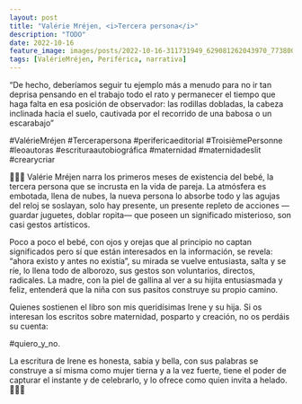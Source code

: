 ```yaml
---
layout: post
title: "Valérie Mréjen, <i>Tercera persona</i>"
description: "TODO"
date: 2022-10-16
feature_image: images/posts/2022-10-16-311731949_629081262043970_7738007402850846394_n_18219145252092596.webp
tags: [ValérieMréjen, Periférica, narrativa]
---
```


“De hecho, deberíamos seguir tu ejemplo más a menudo para no ir tan deprisa pensando en el trabajo todo el rato y permanecer el tiempo que haga falta en esa posición de observador: las rodillas dobladas, la cabeza inclinada hacia el suelo, cautivada por el recorrido de una babosa o un escarabajo”
<!--more-->

#ValérieMréjen #Tercerapersona #perifericaeditorial #TroisièmePersonne #leoautoras #escrituraautobiográfica #maternidad #maternidadeslit #crearycriar

👨‍👩‍👧 Valérie Mréjen narra los primeros meses de existencia del bebé, la tercera persona que se incrusta en la vida de pareja. La atmósfera es embotada, llena de nubes, la nueva persona lo absorbe todo y las agujas del reloj se soslayan, solo hay presente, un presente repleto de acciones —guardar juguetes, doblar ropita— que poseen un significado misterioso, son casi gestos artísticos. 

Poco a poco el bebé, con ojos y orejas que al principio no captan significados pero sí que están interesados en la información, se revela: “ahora existo y antes no existía”, su mirada se vuelve entusiasta, salta y se ríe, lo llena todo de alborozo, sus gestos son voluntarios, directos, radicales. La madre, con la piel de gallina al ver a su hijita entusiasmada y feliz, entenderá que la niña con sus pasitos construye su propio camino. 

Quienes sostienen el libro son mis queridísimas Irene y su hija. Si os interesan los escritos sobre maternidad, posparto y creación, no os perdáis su cuenta:

 #quiero_y_no.

 La escritura de Irene es honesta, sabia y bella, con sus palabras se construye a sí misma como mujer tierna y a la vez fuerte, tiene el poder de capturar el instante y de celebrarlo, y lo ofrece como quien invita a helado. 👨‍👩‍👧
